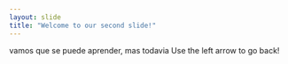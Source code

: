 ```yaml
---
layout: slide
title: "Welcome to our second slide!"
---
```

vamos que se puede aprender, mas todavia
Use the left arrow to go back!
